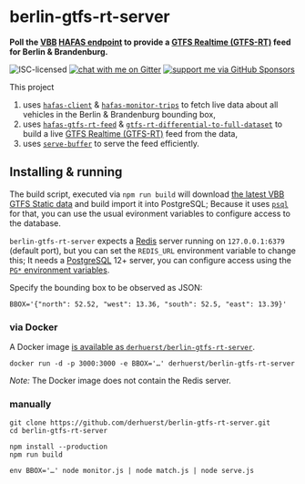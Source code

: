 # berlin-gtfs-rt-server

**Poll the [VBB](https://en.wikipedia.org/wiki/Verkehrsverbund_Berlin-Brandenburg) [HAFAS endpoint](https://github.com/public-transport/vbb-hafas) to provide a [GTFS Realtime (GTFS-RT)](https://gtfs.org/reference/realtime/v2/) feed for Berlin & Brandenburg.**

![ISC-licensed](https://img.shields.io/github/license/derhuerst/berlin-gtfs-rt-server.svg)
[![chat with me on Gitter](https://img.shields.io/badge/chat%20with%20me-on%20gitter-512e92.svg)](https://gitter.im/derhuerst)
[![support me via GitHub Sponsors](https://img.shields.io/badge/support%20me-donate-fa7664.svg)](https://github.com/sponsors/derhuerst)

This project

1. uses [`hafas-client`](https://github.com/public-transport/hafas-client) & [`hafas-monitor-trips`](https://github.com/derhuerst/hafas-monitor-trips) to fetch live data about all vehicles in the Berlin & Brandenburg bounding box,
2. uses [`hafas-gtfs-rt-feed`](https://github.com/derhuerst/hafas-gtfs-rt-feed) & [`gtfs-rt-differential-to-full-dataset`](https://github.com/derhuerst/gtfs-rt-differential-to-full-dataset) to build a live [GTFS Realtime (GTFS-RT)](https://developers.google.com/transit/gtfs-realtime/) feed from the data,
3. uses [`serve-buffer`](https://github.com/derhuerst/serve-buffer) to serve the feed efficiently.


## Installing & running

The build script, executed via `npm run build` will download [the latest VBB GTFS Static data](https://vbb-gtfs.jannisr.de/latest/) and build import it into PostgreSQL; Because it uses [`psql`](https://www.postgresql.org/docs/current/app-psql.html) for that, you can use the usual evironment variables to configure access to the database.

`berlin-gtfs-rt-server` expects a [Redis](https://redis.io/) server running on `127.0.0.1:6379` (default port), but you can set the `REDIS_URL` environment variable to change this; It needs a [PostgreSQL](https://www.postgresql.org) 12+ server, you can configure access using the [`PG*` environment variables](https://www.postgresql.org/docs/12/libpq-envars.html).

Specify the bounding box to be observed as JSON:

```shell
BBOX='{"north": 52.52, "west": 13.36, "south": 52.5, "east": 13.39}'
```

### via Docker

A Docker image [is available as `derhuerst/berlin-gtfs-rt-server`](https://hub.docker.com/r/derhuerst/berlin-gtfs-rt-server).

```shell
docker run -d -p 3000:3000 -e BBOX='…' derhuerst/berlin-gtfs-rt-server
```

*Note:* The Docker image does not contain the Redis server.

### manually

```shell
git clone https://github.com/derhuerst/berlin-gtfs-rt-server.git
cd berlin-gtfs-rt-server

npm install --production
npm run build

env BBOX='…' node monitor.js | node match.js | node serve.js
```
